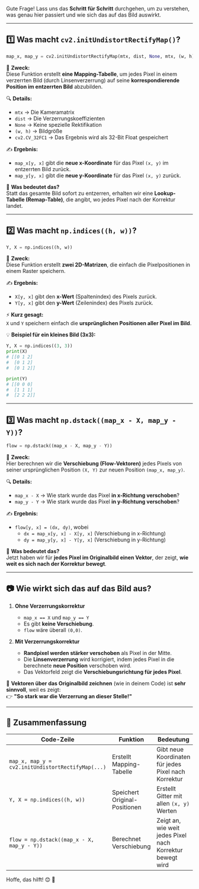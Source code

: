Gute Frage! Lass uns das **Schritt für Schritt** durchgehen, um zu verstehen, was genau hier passiert und wie sich das auf das Bild auswirkt.  

---

## 1️⃣ **Was macht `cv2.initUndistortRectifyMap()`?**  

```python
map_x, map_y = cv2.initUndistortRectifyMap(mtx, dist, None, mtx, (w, h), cv2.CV_32FC1)
```
🚀 **Zweck:**  
Diese Funktion erstellt **eine Mapping-Tabelle**, um jedes Pixel in einem verzerrten Bild (durch Linsenverzerrung) auf seine **korrespondierende Position im entzerrten Bild** abzubilden.  

🔍 **Details:**  
- `mtx` → Die Kameramatrix  
- `dist` → Die Verzerrungskoeffizienten  
- `None` → Keine spezielle Rektifikation  
- `(w, h)` → Bildgröße  
- `cv2.CV_32FC1` → Das Ergebnis wird als 32-Bit Float gespeichert  

✍ **Ergebnis:**  
- `map_x[y, x]` gibt die **neue x-Koordinate** für das Pixel `(x, y)` im entzerrten Bild zurück.  
- `map_y[y, x]` gibt die **neue y-Koordinate** für das Pixel `(x, y)` zurück.  

📌 **Was bedeutet das?**  
Statt das gesamte Bild sofort zu entzerren, erhalten wir eine **Lookup-Tabelle (Remap-Table)**, die angibt, wo jedes Pixel nach der Korrektur landet.  

---

## 2️⃣ **Was macht `np.indices((h, w))`?**  

```python
Y, X = np.indices((h, w))
```
🚀 **Zweck:**  
Diese Funktion erstellt **zwei 2D-Matrizen**, die einfach die Pixelpositionen in einem Raster speichern.  

✍ **Ergebnis:**  
- `X[y, x]` gibt den **x-Wert** (Spaltenindex) des Pixels zurück.  
- `Y[y, x]` gibt den **y-Wert** (Zeilenindex) des Pixels zurück.  

⚡ **Kurz gesagt:**  
`X` und `Y` speichern einfach die **ursprünglichen Positionen aller Pixel im Bild**.  

💡 **Beispiel für ein kleines Bild (3x3):**  
```python
Y, X = np.indices((3, 3))
print(X)
# [[0 1 2]
#  [0 1 2]
#  [0 1 2]]

print(Y)
# [[0 0 0]
#  [1 1 1]
#  [2 2 2]]
```
---

## 3️⃣ **Was macht `np.dstack((map_x - X, map_y - Y))`?**  

```python
flow = np.dstack((map_x - X, map_y - Y))
```
🚀 **Zweck:**  
Hier berechnen wir die **Verschiebung (Flow-Vektoren)** jedes Pixels von seiner ursprünglichen Position `(X, Y)` zur neuen Position `(map_x, map_y)`.  

🔍 **Details:**  
- `map_x - X` → Wie stark wurde das Pixel **in x-Richtung verschoben**?  
- `map_y - Y` → Wie stark wurde das Pixel **in y-Richtung verschoben**?  

✍ **Ergebnis:**  
- `flow[y, x] = (dx, dy)`, wobei  
  - `dx = map_x[y, x] - X[y, x]` (Verschiebung in x-Richtung)  
  - `dy = map_y[y, x] - Y[y, x]` (Verschiebung in y-Richtung)  

📌 **Was bedeutet das?**  
Jetzt haben wir für **jedes Pixel im Originalbild einen Vektor**, der zeigt, **wie weit es sich nach der Korrektur bewegt**.  

---

## 📷 **Wie wirkt sich das auf das Bild aus?**  

1. **Ohne Verzerrungskorrektur**  
   - `map_x == X` und `map_y == Y`  
   - Es gibt **keine Verschiebung**.  
   - `flow` wäre überall `(0,0)`.  

2. **Mit Verzerrungskorrektur**  
   - **Randpixel werden stärker verschoben** als Pixel in der Mitte.  
   - Die **Linsenverzerrung** wird korrigiert, indem jedes Pixel in die berechnete **neue Position** verschoben wird.  
   - Das Vektorfeld zeigt die **Verschiebungsrichtung für jedes Pixel**.  

🔴 **Vektoren über das Originalbild zeichnen** (wie in deinem Code) ist **sehr sinnvoll**, weil es zeigt:  
👉 **"So stark war die Verzerrung an dieser Stelle!"**  

---

## 🎯 **Zusammenfassung**
| Code-Zeile | Funktion | Bedeutung |
|------------|---------|-----------|
| `map_x, map_y = cv2.initUndistortRectifyMap(...)` | Erstellt Mapping-Tabelle | Gibt neue Koordinaten für jedes Pixel nach Korrektur |
| `Y, X = np.indices((h, w))` | Speichert Original-Positionen | Erstellt Gitter mit allen `(x, y)` Werten |
| `flow = np.dstack((map_x - X, map_y - Y))` | Berechnet Verschiebung | Zeigt an, wie weit jedes Pixel nach Korrektur bewegt wird |

Hoffe, das hilft! 😊 🚀